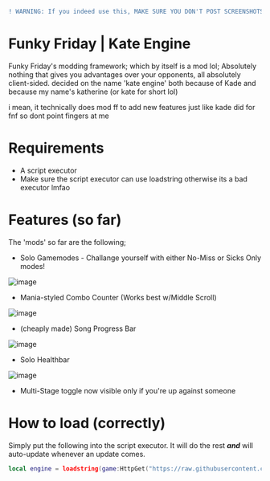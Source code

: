 ```diff
! WARNING: If you indeed use this, MAKE SURE YOU DON'T POST SCREENSHOTS OF IT IN THE COMMUNITY SERVER! It WILL get you banned, despite the go-ahead given from numerous moderators. !
```

# Funky Friday | Kate Engine
Funky Friday's modding framework; which by itself is a mod lol; Absolutely nothing that gives you advantages over your opponents, all absolutely client-sided.
decided on the name 'kate engine' both because of Kade and because my name's katherine (or kate for short lol)

i mean, it technically does mod ff to add new features just like kade did for fnf so dont point fingers at me

# Requirements
- A script executor
- Make sure the script executor can use loadstring otherwise its a bad executor lmfao

# Features (so far)
The 'mods' so far are the following;
- Solo Gamemodes - Challange yourself with either No-Miss or Sicks Only modes!

![image](https://user-images.githubusercontent.com/49373598/168472431-169c610e-dc78-4da9-8b87-2a508ac64156.png)
- Mania-styled Combo Counter (Works best w/Middle Scroll)

![image](https://user-images.githubusercontent.com/49373598/168380945-e086d9be-7d29-45dd-84f8-66db7b254d29.png)
- (cheaply made) Song Progress Bar

![image](https://user-images.githubusercontent.com/49373598/168381001-f61f281e-ca80-4aa8-9c62-0ff8b456bce8.png)
- Solo Healthbar

![image](https://user-images.githubusercontent.com/49373598/169907335-2f8e8313-231c-4419-8a52-ad20eceb9e5b.png)

- Multi-Stage toggle now visible only if you're up against someone

# How to load (correctly)
Simply put the following into the script executor. It will do the rest ***and*** will auto-update whenever an update comes.
```lua
local engine = loadstring(game:HttpGet("https://raw.githubusercontent.com/Sezei/ff-kate-engine/main/loader.lua",true))()
```
